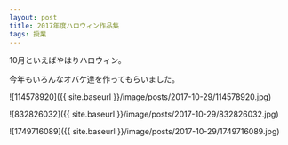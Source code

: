 ```yaml
---
layout: post
title: 2017年度ハロウィン作品集
tags: 授業
---
```


10月といえばやはりハロウィン。

今年もいろんなオバケ達を作ってもらいました。

![114578920]({{ site.baseurl }}/image/posts/2017-10-29/114578920.jpg)

![832826032]({{ site.baseurl }}/image/posts/2017-10-29/832826032.jpg)

![1749716089]({{ site.baseurl }}/image/posts/2017-10-29/1749716089.jpg)